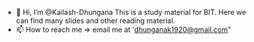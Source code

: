 - 👋 Hi, I’m @Kailash-Dhungana
This is a study material for BIT.
Here we can find many slides and other reading material.
- 📫 How to reach me => email me at 'dhunganak1920@gmail.com"

<!---
Kailash-Codes/Kailash-Codes is a ✨ special ✨ repository because its `README.md` (this file) appears on your GitHub profile.
You can click the Preview link to take a look at your changes.
--->
